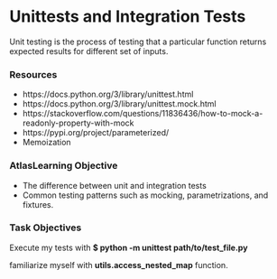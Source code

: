 <h1>Unittests and Integration Tests</h1>

<p>Unit testing is the process of testing that a particular function returns expected results for different set of inputs.</p>

<h3>Resources</h3>
<ul>
  <li>https://docs.python.org/3/library/unittest.html</li>
  <li>https://docs.python.org/3/library/unittest.mock.html</li>
  <li>https://stackoverflow.com/questions/11836436/how-to-mock-a-readonly-property-with-mock</li>
  <li>https://pypi.org/project/parameterized/
  <li>Memoization</li>
</ul>

<h3>AtlasLearning Objective</h3>
<ul>
  <li>The difference between unit and integration tests</li>
  <li>Common testing patterns such as mocking, parametrizations, and fixtures.</li>
</ul>

<h3>Task Objectives</h3>
<p>Execute my tests with <b>$ python -m unittest path/to/test_file.py</b>
<p>familiarize myself with <b>utils.access_nested_map</b> function.</p>
